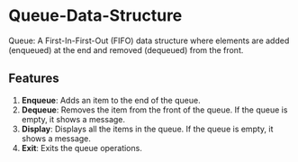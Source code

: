 # Queue-Data-Structure
Queue: A First-In-First-Out (FIFO) data structure where elements are added (enqueued) at the end and removed (dequeued) from the front.
## Features

1. **Enqueue**: Adds an item to the end of the queue.
2. **Dequeue**: Removes the item from the front of the queue. If the queue is empty, it shows a message.
3. **Display**: Displays all the items in the queue. If the queue is empty, it shows a message.
4. **Exit**: Exits the queue operations.
